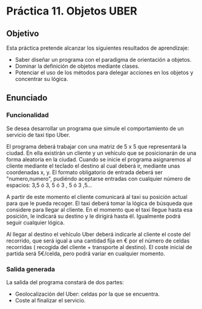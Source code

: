 # Práctica 11. Objetos UBER

## Objetivo
Esta práctica pretende alcanzar los siguientes resultados de aprendizaje:
- Saber diseñar un programa con el paradigma de orientación a objetos.
- Dominar la definición de objetos mediante clases.
- Potenciar el uso de los métodos para delegar acciones en los objetos y concentrar su lógica.

## Enunciado

### Funcionalidad

Se desea desarrollar un programa que simule el comportamiento de un servicio de taxi tipo Uber. 

El programa deberá trabajar con una matriz de 5 x 5 que representará la ciudad. En ella existirán un cliente y un vehículo que se posicionarán de una forma aleatoria en la ciudad. Cuando se inicie el programa asignaremos al cliente mediante el teclado el destino al cual deberá ir, mediante unas coordenadas x, y. El formato obligatorio de entrada deberá ser "numero,numero", pudiéndo aceptarse entradas con cualquier número de espacios: 3,5 ó 3, 5 ó 3 , 5 ó 3   ,5... 

A partir de este momento el cliente comunicará al taxi su posición actual para que le pueda recoger. El taxi deberá tomar la lógica de búsqueda que considere para llegar al cliente. En el momento que el taxi llegue hasta esa posición, le indicará su destino y le dirigirá hasta él. Igualmente podrá seguir cualquier lógica.

Al llegar al destino el vehículo Uber deberá indicarle al cliente el coste del recorrido, que será igual a una cantidad fija en € por el número de celdas recorridas ( recogida del cliente + transporte al destino). El coste inicial de partida será 5€/celda, pero podrá variar en cualquier momento.

### Salida generada

La salida del programa constará de dos partes:
- Geolocalización del Uber: celdas por la que se encuentra.
- Coste al finalizar el servicio.
